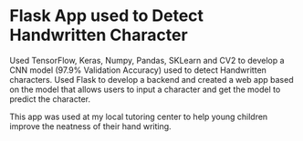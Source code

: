 # Flask App used to Detect Handwritten Character 
Used TensorFlow, Keras, Numpy, Pandas, SKLearn and CV2 to develop a CNN model (97.9% Validation Accuracy) used to detect Handwritten characters. Used Flask to develop a backend and created a web app based on the model that allows users to input a character and get the model to predict the character. 

This app was used at my local tutoring center to help young children improve the neatness of their hand writing.  
